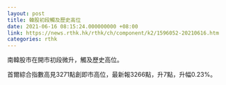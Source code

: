```yaml
---
layout: post
title: 韓股初段觸及歷史高位
date: 2021-06-16 08:15:24.000000000 +08:00
link: https://news.rthk.hk/rthk/ch/component/k2/1596052-20210616.htm
categories: rthk
---
```


南韓股市在開市初段微升，觸及歷史高位。

首爾綜合指數高見3271點創即市高位，最新報3266點，升7點，升幅0.23%。
